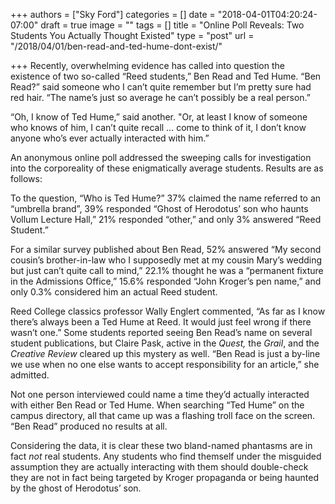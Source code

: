 +++
authors = ["Sky Ford"]
categories = []
date = "2018-04-01T04:20:24-07:00"
draft = true
image = ""
tags = []
title = "Online Poll Reveals: Two Students You Actually Thought Existed"
type = "post"
url = "/2018/04/01/ben-read-and-ted-hume-dont-exist/"

+++
Recently, overwhelming evidence has called into question the existence of two so-called “Reed students,” Ben Read and Ted Hume. “Ben Read?” said someone who I can’t quite remember but I’m pretty sure had red hair. “The name’s just so average he can’t possibly be a real person.” 

“Oh, I know of Ted Hume,” said another. "Or, at least I know of someone who knows of him, I can’t quite recall … come to think of it, I don’t know anyone who’s ever actually interacted with him.”

An anonymous online poll addressed the sweeping calls for investigation into the corporeality of these enigmatically average students. Results are as follows:

To the question, “Who is Ted Hume?” 37% claimed the name referred to an “umbrella brand”, 39% responded “Ghost of Herodotus’ son who haunts Vollum Lecture Hall,” 21% responded “other,” and only 3% answered “Reed Student.”

For a similar survey published about Ben Read, 52% answered “My second cousin’s brother-in-law who I supposedly met at my cousin Mary’s wedding but just can’t quite call to mind,” 22.1% thought he was a “permanent fixture in the Admissions Office,” 15.6% responded “John Kroger’s pen name,” and only 0.3% considered him an actual Reed student. 

Reed College classics professor Wally Englert commented, “As far as I know there’s always been a Ted Hume at Reed. It would just feel wrong if there wasn’t one.” Some students reported seeing Ben Read’s name on several student publications, but Claire Pask, active in the _Quest,_ the _Grail_, and the _Creative Review_ cleared up this mystery as well. “Ben Read is just a by-line we use when no one else wants to accept responsibility for an article,” she admitted.

Not one person interviewed could name a time they’d actually interacted with either Ben Read or Ted Hume. When searching “Ted Hume” on the campus directory, all that came up was a flashing troll face on the screen. “Ben Read” produced no results at all.

Considering the data, it is clear these two bland-named phantasms are in fact _not_ real students. Any students who find themself under the misguided assumption they are actually interacting with them should double-check they are not in fact being targeted by Kroger propaganda or being haunted by the ghost of Herodotus’ son. 